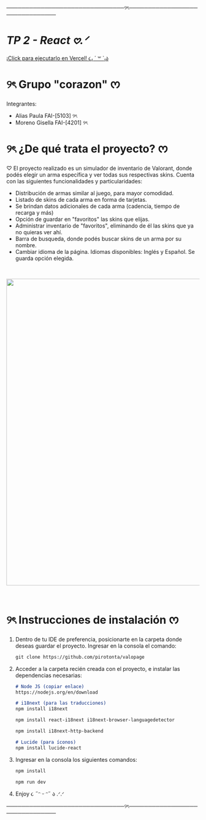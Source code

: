 ───────────────────────────────୨ৎ───────────────────────────────
# *TP 2 - React 𖹭.ᐟ* 
[¡Click para ejecutarlo en Vercel! ૮₍ ´ ꒳ `₎ა](https://valopage.vercel.app/)

# ୨ৎ Grupo "corazon" ᰔ
Integrantes:                           
- Alias Paula FAI-[5103] ୨ৎ
- Moreno Gisella FAI-[4201] ୨ৎ

# ୨ৎ ¿De qué trata el proyecto? ᰔ

♡ El proyecto realizado es un simulador de inventario de Valorant, donde podés elegir un arma específica y ver todas sus respectivas skins.
Cuenta con las siguientes funcionalidades y particularidades:

- Distribución de armas similar al juego, para mayor comodidad.
- Listado de skins de cada arma en forma de tarjetas.
- Se brindan datos adicionales de cada arma (cadencia, tiempo de recarga y más)
- Opción de guardar en "favoritos" las skins que elijas.
- Administrar inventario de "favoritos", eliminando de él las skins que ya no quieras ver ahí.
- Barra de busqueda, donde podés buscar skins de un arma por su nombre.
- Cambiar idioma de la página. Idiomas disponibles: Inglés y Español. Se guarda opción elegida.

<br>
<p align="center">
    <img src="./public/videos/gifdemo.gif" width="800px"/>
</p>
<br>

# ୨ৎ Instrucciones de instalación ᰔ
1. Dentro de tu IDE de preferencia, posicionarte 
    en la carpeta donde deseas guardar el proyecto.
    Ingresar en la consola el comando:
    ```markdown
    git clone https://github.com/pirotonta/valopage
    ```
    
3. Acceder a la carpeta recién creada con el proyecto,
    e instalar las dependencias necesarias:

    ```markdown
    # Node JS (copiar enlace)
    https://nodejs.org/en/download
    ```
    ```markdown
    # i18next (para las traducciones)
    npm install i18next
    ```
    ```markdown
    npm install react-i18next i18next-browser-languagedetector
    ```
    ```markdown
    npm install i18next-http-backend
    ```
    ```markdown
    # Lucide (para íconos)
    npm install lucide-react
    ```
5. Ingresar en la consola los siguientes comandos:
    ```markdown
    npm install
    ```
    ```markdown
    npm run dev
    ```
6. Enjoy ૮ ˶ᵔ ᵕ ᵔ˶ ა .ᐟ.ᐟ


───────────────────────────────୨ৎ───────────────────────────────
